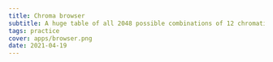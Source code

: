```yaml
---
title: Chroma browser 
subtitle: A huge table of all 2048 possible combinations of 12 chromatic notes 
tags: practice
cover: apps/browser.png
date: 2021-04-19
---
```


<chroma-browser />